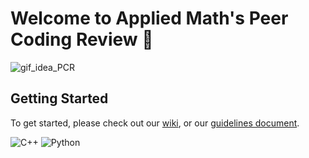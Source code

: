 # Welcome to Applied Math's Peer Coding Review 👋

<!--
** More information about the group coming soon! **
-->

<!--
** Some placeholder gif to get started **
-->
![gif_idea_PCR](https://github.com/Peer-Code-Review/.github/assets/40783656/e5fd3eaf-07de-494c-861e-fb01bb4f8723)


## Getting Started
To get started, please check out our [wiki](https://github.com/Peer-Code-Review/.github/wiki/Landing-Page), or our [guidelines document](https://docs.google.com/document/d/1vvopoecmVpDh908BJeasz20YMN967EEScy7fyuvOUqA/edit?usp=sharing).

<!--
** Badges for C++ and Python **
-->
![C++](https://img.shields.io/badge/c++-%2300599C.svg?style=for-the-badge&logo=c%2B%2B&logoColor=white)
![Python](https://img.shields.io/badge/python-3670A0?style=for-the-badge&logo=python&logoColor=ffdd54)
